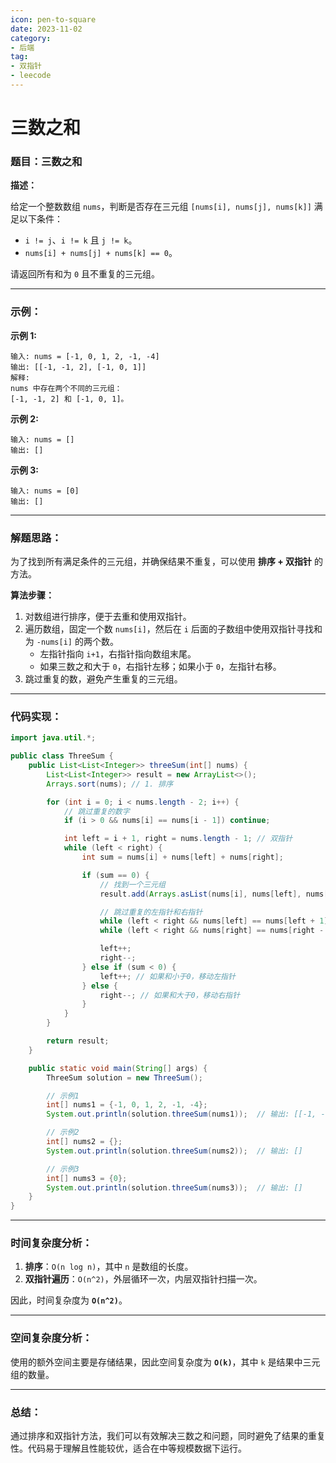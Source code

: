 ```yaml
---
icon: pen-to-square
date: 2023-11-02
category:
- 后端
tag:
- 双指针
- leecode
---
```

# 三数之和

### **题目：三数之和**

**描述：**

给定一个整数数组 `nums`，判断是否存在三元组 `[nums[i], nums[j], nums[k]]` 满足以下条件：
- `i != j`、`i != k` 且 `j != k`。
- `nums[i] + nums[j] + nums[k] == 0`。

请返回所有和为 `0` 且不重复的三元组。

---

### **示例：**

**示例 1:**
```
输入: nums = [-1, 0, 1, 2, -1, -4]
输出: [[-1, -1, 2], [-1, 0, 1]]
解释: 
nums 中存在两个不同的三元组：
[-1, -1, 2] 和 [-1, 0, 1]。
```

**示例 2:**
```
输入: nums = []
输出: []
```

**示例 3:**
```
输入: nums = [0]
输出: []
```

---

### **解题思路：**

为了找到所有满足条件的三元组，并确保结果不重复，可以使用 **排序 + 双指针** 的方法。

**算法步骤：**
1. 对数组进行排序，便于去重和使用双指针。
2. 遍历数组，固定一个数 `nums[i]`，然后在 `i` 后面的子数组中使用双指针寻找和为 `-nums[i]` 的两个数。
    - 左指针指向 `i+1`，右指针指向数组末尾。
    - 如果三数之和大于 `0`，右指针左移；如果小于 `0`，左指针右移。
3. 跳过重复的数，避免产生重复的三元组。

---

### **代码实现：**

```java
import java.util.*;

public class ThreeSum {
    public List<List<Integer>> threeSum(int[] nums) {
        List<List<Integer>> result = new ArrayList<>();
        Arrays.sort(nums); // 1. 排序

        for (int i = 0; i < nums.length - 2; i++) {
            // 跳过重复的数字
            if (i > 0 && nums[i] == nums[i - 1]) continue;

            int left = i + 1, right = nums.length - 1; // 双指针
            while (left < right) {
                int sum = nums[i] + nums[left] + nums[right];

                if (sum == 0) {
                    // 找到一个三元组
                    result.add(Arrays.asList(nums[i], nums[left], nums[right]));

                    // 跳过重复的左指针和右指针
                    while (left < right && nums[left] == nums[left + 1]) left++;
                    while (left < right && nums[right] == nums[right - 1]) right--;

                    left++;
                    right--;
                } else if (sum < 0) {
                    left++; // 如果和小于0，移动左指针
                } else {
                    right--; // 如果和大于0，移动右指针
                }
            }
        }

        return result;
    }

    public static void main(String[] args) {
        ThreeSum solution = new ThreeSum();

        // 示例1
        int[] nums1 = {-1, 0, 1, 2, -1, -4};
        System.out.println(solution.threeSum(nums1));  // 输出: [[-1, -1, 2], [-1, 0, 1]]

        // 示例2
        int[] nums2 = {};
        System.out.println(solution.threeSum(nums2));  // 输出: []

        // 示例3
        int[] nums3 = {0};
        System.out.println(solution.threeSum(nums3));  // 输出: []
    }
}
```

---

### **时间复杂度分析：**

1. **排序**：`O(n log n)`，其中 `n` 是数组的长度。
2. **双指针遍历**：`O(n^2)`，外层循环一次，内层双指针扫描一次。

因此，时间复杂度为 **`O(n^2)`**。

---

### **空间复杂度分析：**
使用的额外空间主要是存储结果，因此空间复杂度为 **`O(k)`**，其中 `k` 是结果中三元组的数量。

---

### **总结：**

通过排序和双指针方法，我们可以有效解决三数之和问题，同时避免了结果的重复性。代码易于理解且性能较优，适合在中等规模数据下运行。